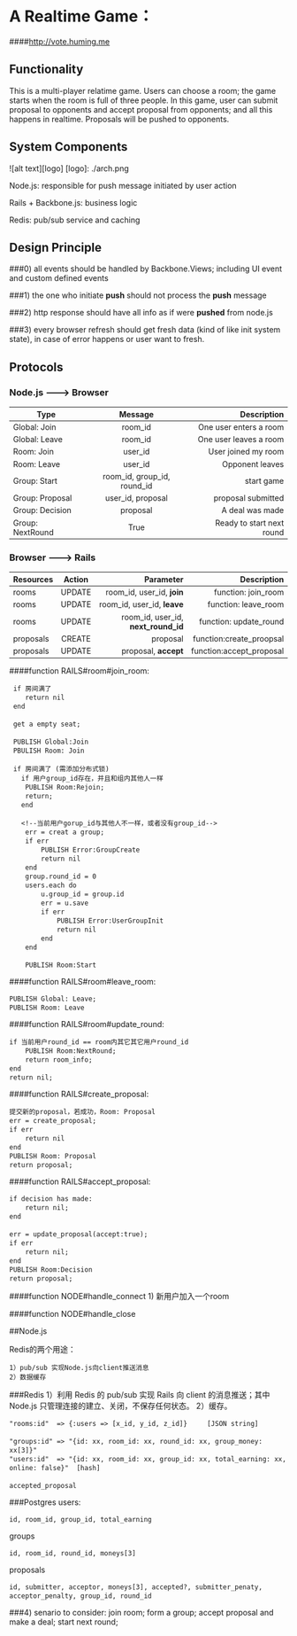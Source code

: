 # A Realtime Game：
####http://vote.huming.me


## Functionality      
   
   This is a multi-player relatime game. Users can choose a room; the game starts when the room is full of three people. In this game, user can submit proposal to opponents and accept proposal from opponents; and all this happens in realtime. Proposals will be pushed to opponents. 


## System Components
![alt text][logo]
[logo]: ./arch.png

   Node.js: responsible for push message initiated by user action
   
   Rails + Backbone.js: business logic 
   
   Redis: pub/sub service and caching
    	
	
## Design Principle

###0) all events should be handled by Backbone.Views; including UI event and custom defined events

###1) the one who initiate **push** should not process the **push** message


###2) http response should have all info as if were **pushed** from node.js


###3) every browser refresh should get fresh data (kind of like init system state), in case of error happens or user want to fresh.	



## Protocols

### Node.js ---> Browser 
   
   
   |            Type         |       Message     |      Description    |
   | ------------------------|:-----------------:| -------------------:|
   | Global: Join | room_id | One user enters a room|
   | Global: Leave| room_id | One user leaves a room|
   | Room: Join   | user_id | User joined my room|
   | Room: Leave  | user_id | Opponent leaves|
   | Group: Start  | room_id, group_id, round_id | start game|
   | Group: Proposal | user_id, proposal | proposal submitted|
   | Group: Decision | proposal | A deal was made |
   | Group: NextRound| True | Ready to start next round | 
   
   
### Browser ---> Rails


   | Resources | Action | Parameter | Description|
   | ----------|:------:| -----------:| ----------:|
   | rooms | UPDATE |  room_id, user_id, **join** | function: join_room|
   | rooms | UPDATE | room_id, user_id, **leave** | function: leave_room 
   | rooms | UPDATE | room_id, user_id, **next_round_id**| function: update_round |
   |proposals|CREATE|proposal| function:create_proopsal|
   |proposals|UPDATE|proposal, **accept**|function:accept_proposal|
   
####function RAILS#room#join_room:
	 
	 if 房间满了
	 	return nil
	 end
	 
	 get a empty seat;
	 
	 PUBLISH Global:Join
	 PBULISH Room: Join
	 
	 if 房间满了 (需添加分布式锁)
	   if 用户group_id存在，并且和组内其他人一样
	   	PUBLISH Room:Rejoin;
	   	return;
	   end
	   
	   <!--当前用户gorup_id与其他人不一样，或者没有group_id-->
	 	err = creat a group;
	 	if err
	 		PUBLISH Error:GroupCreate
	 		return nil
	 	end
	 	group.round_id = 0
	 	users.each do
	 		u.group_id = group.id
	 		err = u.save
	 		if err
	 			PUBLISH Error:UserGroupInit
	 			return nil
	 		end
	 	end
	 	
	 	PUBLISH Room:Start
	 	
	 	
####function RAILS#room#leave_room:
	
	PUBLISH Global: Leave;
	PUBLISH Room: Leave
   
####function RAILS#room#update_round:
  
	if 当前用户round_id == room内其它其它用户round_id
		PUBLISH Room:NextRound;
		return room_info;
	end
	return nil;
		

####function RAILS#create_proposal:
		
	提交新的proposal，若成功，Room: Proposal
	err = create_proposal;
	if err
		return nil
	end
	PUBLISH Room: Proposal
	return proposal;
   

####function RAILS#accept_proposal:

	if decision has made:
		return nil;
	end
	
	err = update_proposal(accept:true);
	if err
		return nil;
	end
	PUBLISH Room:Decision
	return proposal;
   
   
####function NODE#handle_connect
	1) 新用户加入一个room 

####function NODE#handle_close


##Node.js 

Redis的两个用途：

    1）pub/sub 实现Node.js向client推送消息
    2）数据缓存
###Redis
	 1）利用 Redis 的 pub/sub 实现 Rails 向 client 的消息推送；其中 Node.js 只管理连接的建立、关闭，不保存任何状态。
	 2）缓存。

    "rooms:id"  => {:users => [x_id, y_id, z_id]}     [JSON string]
    
    "groups:id" => "{id: xx, room_id: xx, round_id: xx, group_money: xx[3]}"
    "users:id"  => "{id: xx, room_id: xx, group_id: xx, total_earning: xx, online: false}"  [hash]

    accepted_proposal
    
###Postgres
users:
	
	id, room_id, group_id, total_earning


groups

	id, room_id, round_id, moneys[3]
	
	 
proposals

	id, submitter, acceptor, moneys[3], accepted?, submitter_penaty, acceptor_penalty, group_id, round_id
	
	


###4) senario to consider:
      join room;
      form a group;
      accept proposal and make a deal;
      start next round;
